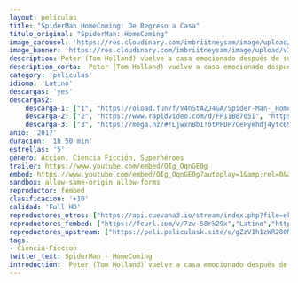 ```yaml
---
layout: peliculas
title: "SpiderMan HomeComing: De Regreso a Casa"
titulo_original: "SpiderMan: HomeComing"
image_carousel: 'https://res.cloudinary.com/imbriitneysam/image/upload/v1543806348/homecoming-poster-min.jpg'
image_banner: 'https://res.cloudinary.com/imbriitneysam/image/upload/v1543806348/homecoming-banner-min.jpg'
description: Peter (Tom Holland) vuelve a casa emocionado después de su experiencia con los Vengadores en Capitán América, Civil War. Allí vive con su tía May (Marisa Tomei), bajo la atenta mirada de su nuevo mentor Tony Stark (Robert Downey Jr.). Peter trata de volver a su rutina diaria, aunque siempre distraído en sus pensamientos, intentando demostrar que es alguien más que el amigable vecino Spider-Man. Pero cuando alguien conocido como el Buitre emerge como villano, todo lo que Peter considera más importante en su vida se verá amenazado.
description_corta:  Peter (Tom Holland) vuelve a casa emocionado después de su experiencia con los Vengadores en Capitán América, Civil War. Allí vive con su tía May (Marisa Tomei), bajo la atenta mirada de su nuevo mentor Tony Stark (Robert Downey Jr.). Peter trata de..
category: 'peliculas'
idioma: 'Latino'
descargas: 'yes'
descargas2:
    descarga-1: ["1", "https://oload.fun/f/V4nStAZJ4GA/Spider-Man-_Homecoming_%282017%29_.mp4", "https://www.google.com/s2/favicons?domain=openload.co","OpenLoad","https://res.cloudinary.com/imbriitneysam/image/upload/v1541473684/mexico.png", "Latino", "Full HD"]
    descarga-2: ["2", "https://www.rapidvideo.com/d/FP11B8705I", "https://www.google.com/s2/favicons?domain=www.rapidvideo.com","RapidVideo","https://res.cloudinary.com/imbriitneysam/image/upload/v1541473684/mexico.png", "Latino", "Full HD"]
    descarga-3: ["3", "https://mega.nz/#!LjwxnBbI!otPFDP7CeFyehdj4ytc695ulfMQgMKZqfM0sf3VBn3g", "https://www.google.com/s2/favicons?domain=mega.nz","Mega","https://res.cloudinary.com/imbriitneysam/image/upload/v1541473684/mexico.png", "Latino", "Full HD"] 
anio: '2017'
duracion: '1h 50 min'
estrellas: '5'
genero: Acción, Ciencia Ficción, Superhéroes
trailer: https://www.youtube.com/embed/OIg_OqnGE0g
embed: https://www.youtube.com/embed/OIg_OqnGE0g?autoplay=1&amp;rel=0&amp;hd=1&border=0&wmode=opaque&enablejsapi=1&modestbranding=1&controls=1&showinfo=0
sandbox: allow-same-origin allow-forms
reproductor: fembed
clasificacion: '+10'
calidad: 'Full HD'
reproductores_otros: ["https://api.cuevana3.io/stream/index.php?file=ek5lbm9xYWNrS0xYMTZLa2xNbkdvY3ZTb3BtZng4TGp6ZFpobGFMUGtPTFJ5SnFUWU5MSzZkUFhZR1JwbTVha25KR1VvcVBWMGVMWWtaYWhvSkhWNTVhVmFHSnNrNVBTc0tTSGtYdW1qK0RVbDFhb2xNN0sxOU9ubUtXWHg1dWttWnRuWld1U2xLYVk","Latino","https://gdriveplayer.me/embed2.php?link=GzKcbLWcPrPu4mlNlK0FWQ3btLIj8Es0mWMSSRJExFDQA%252Fn4fUx67dgWsVh4AtyrvBVz9y%252BiG0RRg7oYOgACsl0GT%252BlTyzwCJt6dBPQe%252Bqf7uonRusKRUpboVXLD%252FBpiWFevau7oAnr6y8u60M70gxz3bW%252FS0F67z46zU%252Bu9SZTeM3lKdjqFDTlrIZq3%252FH%252BPI%253D","Latino","https://gdriveplayer.me/embed2.php?link=t%252BS0y9Ypv%252FrJvCDEZ6WKeQPb4P53yj%252FRg8Z7mBWOdL6Hve%252Bcx42g7NrS7G5G9arP1AslYqxJZUIVTqMTAsaPxfKPogaJFvhtCPb5xrJDi94sEh4pTGOAfC7Lt97On1u5iQVawdCX5zP%252FVG05x%252Fcn%252FnIduye5eWy7WqM0xxlEsK5c7uxIQqkHp2eoVfn3QtZCVWwe0O1CGXwi01F9sjBpqL","Latino"]
reproductores_fembed: ["https://feurl.com/v/7zv-58rk29x","Latino","https://feurl.com/v/7zo-gj-p29x","Latino"]
reproductores_upstream: ["https://peli.peliculask.site/e/gZzV1h1zWR28OMj/","Latino","https://peli.peliculask.site/e/bPzaFyOIHgi6LaE/","Latino"]
tags:
- Ciencia-Ficcion
twitter_text: SpiderMan - HomeComing
introduction:  Peter (Tom Holland) vuelve a casa emocionado después de su experiencia con los Vengadores en Capitán América, Civil War. Allí vive con su tía May (Marisa Tomei), bajo la atenta mirada de su nuevo mentor Tony Stark (Robert Downey Jr.). Peter trata de...
---
```












